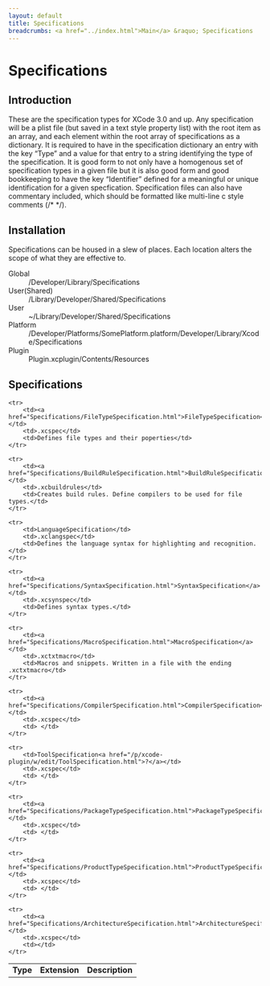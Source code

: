 ```yaml
---
layout: default
title: Specifications
breadcrumbs: <a href="../index.html">Main</a> &raquo; Specifications
---
```


Specifications
==============


Introduction
------------

These are the specification types for XCode 3.0 and up.
Any specification will be a plist file (but saved in a text style property list) 
with the root item as an array, and each element within the root array of specifications 
as a dictionary. It is required to have in the specification dictionary an entry with the 
key &#8220;Type&#8221; and a value for that entry to a string identifying the type of the 
specification. It is good form to not only have a homogenous set of specification types 
in a given file but it is also good form and good bookkeeping to have the key &#8220;Identifier&#8221; 
defined for a meaningful or unique identification for a given specfication. Specification 
files can also have commentary included, which should be formatted like multi-line c style 
comments (/\* \*/). 

Installation
------------

Specifications can be housed in a slew of places. Each location alters 
the scope of what they are effective to.

<dl> 
<dt>Global</dt> 
<dd>/Developer/Library/Specifications</dd> 
<dt>User(Shared)</dt> 
<dd>/Library/Developer/Shared/Specifications</dd> 
<dt>User</dt> 
<dd>~/Library/Developer/Shared/Specifications</dd> 
<dt>Platform</dt> 
<dd>/Developer/Platforms/<span class="comment">SomePlatform.platform</span>/Developer/Library/Xcode/Specifications</dd> 
<dt>Plugin</dt> 
<dd><span class="comment">Plugin.xcplugin</span>/Contents/Resources</span></dd>
</dl> 



Specifications
--------------

<table>
	<tr>
		<td><strong>Type</strong></td>
		<td><strong>Extension</strong></td>
		<td><strong>Description</strong></td>
	</tr>

	<tr>
		<td><a href="Specifications/FileTypeSpecification.html">FileTypeSpecification</a></td>
		<td>.xcspec</td>
		<td>Defines file types and their poperties</td>
	</tr>

	<tr>
		<td><a href="Specifications/BuildRuleSpecification.html">BuildRuleSpecification</a></td>
		<td>.xcbuildrules</td>
		<td>Creates build rules. Define compilers to be used for file types.</td>
	</tr>

	<tr>
		<td>LanguageSpecification</td>
		<td>.xclangspec</td>
		<td>Defines the language syntax for highlighting and recognition.</td>
	</tr>

	<tr>
		<td><a href="Specifications/SyntaxSpecification.html">SyntaxSpecification</a></td>
		<td>.xcsynspec</td>
		<td>Defines syntax types.</td>
	</tr>

	<tr>
		<td><a href="Specifications/MacroSpecification.html">MacroSpecification</a></td>
		<td>.xctxtmacro</td>
		<td>Macros and snippets. Written in a file with the ending .xctxtmacro</td>
	</tr>

	<tr>
		<td><a href="Specifications/CompilerSpecification.html">CompilerSpecification</a></td>
		<td>.xcspec</td>
		<td> </td>
	</tr>

	<tr>
		<td>ToolSpecification<a href="/p/xcode-plugin/w/edit/ToolSpecification.html">?</a></td>
		<td>.xcspec</td>
		<td> </td>
	</tr>

	<tr>
		<td><a href="Specifications/PackageTypeSpecification.html">PackageTypeSpecification</a></td>
		<td>.xcspec</td>
		<td> </td>
	</tr>

	<tr>
		<td><a href="Specifications/ProductTypeSpecification.html">ProductTypeSpecification</a></td>
		<td>.xcspec</td>
		<td> </td>
	</tr>

	<tr>
		<td><a href="Specifications/ArchitectureSpecification.html">ArchitectureSpecification</a></td>
		<td>.xcspec</td>
		<td></td>
	</tr>
</table>